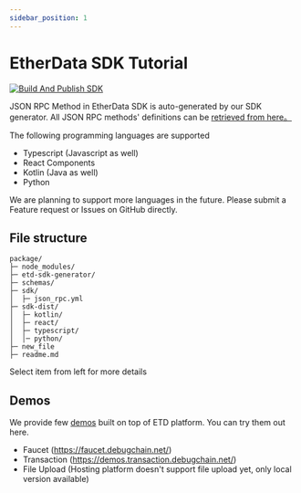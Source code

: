 ```yaml
---
sidebar_position: 1
---
```


# EtherData SDK Tutorial

[![Build And Publish SDK](https://github.com/etherdata-blockchain/etherdata-sdk/actions/workflows/build-sdk.yml/badge.svg)](https://github.com/etherdata-blockchain/etherdata-sdk/actions/workflows/build-sdk.yml)

JSON RPC Method in EtherData SDK is auto-generated by our SDK generator.
All JSON RPC methods' definitions can be [retrieved from here。](https://github.com/etherdata-blockchain/etherdata-sdk/tree/main/sdk)

The following programming languages are supported

- Typescript (Javascript as well)
- React Components
- Kotlin (Java as well)
- Python

We are planning to support more languages in the future. Please submit a Feature request or Issues on GitHub directly.

## File structure

```
package/
├─ node_modules/
├─ etd-sdk-generator/
├─ schemas/
├─ sdk/
│  ├─ json_rpc.yml
├─ sdk-dist/
│  ├─ kotlin/
│  ├─ react/
│  ├─ typescript/
│  │─ python/
├─ new_file
├─ readme.md
```

Select item from left for more details

## Demos

We provide few [demos](https://github.com/etherdata-blockchain/demos) built on top of ETD platform. You can try them out here.



- Faucet (https://faucet.debugchain.net/)
- Transaction (https://demos.transaction.debugchain.net/)
- File Upload (Hosting platform doesn't support file upload yet, only local version available)